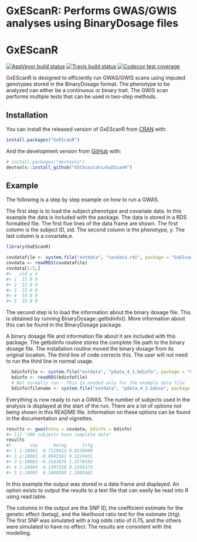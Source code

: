 GxEScanR: Performs GWAS/GWIS analyses using BinaryDosage files
================

<!-- README.md is generated from README.Rmd. Please edit that file -->

# GxEScanR

<!-- badges: start -->

[![AppVeyor build
status](https://ci.appveyor.com/api/projects/status/github/USCbiostats/GxEScanR?branch=master&svg=true)](https://ci.appveyor.com/project/USCbiostats/GxEScanR)
[![Travis build
status](https://travis-ci.com/USCbiostats/GxEScanR.svg?branch=master)](https://travis-ci.com/USCbiostats/GxEScanR)
[![Codecov test
coverage](https://codecov.io/gh/USCbiostats/GxEScanR/branch/master/graph/badge.svg)](https://codecov.io/gh/USCbiostats/GxEScanR?branch=master)
<!-- badges: end -->

GxEScanR is designed to efficiently run GWAS/GWIS scans using imputed
genotypes stored in the BinaryDosage format. The phenotype to be
analyzed can either be a continuous or binary trait. The GWIS scan
performs multiple tests that can be used in two-step methods.

## Installation

You can install the released version of GxEScanR from
[CRAN](https://CRAN.R-project.org) with:

``` r
install.packages("GxEScanR")
```

And the development version from [GitHub](https://github.com/) with:

``` r
# install.packages("devtools")
devtools::install_github("USCbiostats/GxEScanR")
```

## Example

The following is a step by step example on how to run a GWAS.

The first step is to load the subject phenotype and covariate data. In
this example the data is included with the package. The data is stored
in a RDS formatted file. The first five lines of the data frame are
shown. The first column is the subject ID, sid. The second column is the
phenotype, y. The last column is a covariate,e.

``` r
library(GxEScanR)

covdatafile <- system.file("extdata", "covdata.rds", package = "GxEScanR")
covdata <- readRDS(covdatafile)
covdata[1:5,]
#>   sid y e
#> 1  I1 0 0
#> 2  I2 0 0
#> 3  I3 0 0
#> 4  I4 0 0
#> 5  I5 0 0
```

The second step is to load the information about the binary dosage file.
This is obtained by running
BinaryDosage::getbdinfo(<binary dosage file name>). More information
about this can be found in the BinaryDosage package.

A binary dosage file and information file about it are included with
this package. The getbdinfo routine stores the complete file path to the
binary dosage file. The installation routine moved the binary dosage
from its original location. The third line of code corrects this. The
user will not need to run the third line in normal usage.

``` r
  bdinfofile <- system.file("extdata", "pdata_4_1.bdinfo", package = "GxEScanR")
  bdinfo <- readRDS(bdinfofile)
  # Not normally run - This is needed only for the example data file
  bdinfo$filename <- system.file("extdata", "pdata_4_1.bdose", package = "GxEScanR")
```

Everything is now ready to run a GWAS. The number of subjects used in
the analysis is displayed at the start of the run. There are a lot of
options not being shown in this README file. Information on these
options can be found in the documentation and vignettes.

``` r
results <- gwas(data = covdata, bdinfo = bdinfo)
#> [1] "200 subjects have complete data"
results
#>       snp      betag      lrtg
#> 1 1:10001  0.7129412 9.0230000
#> 2 1:10002 -0.0943161 0.1219431
#> 3 1:10003 -0.3143876 1.3776592
#> 4 1:10004  0.1397320 0.2356375
#> 5 1:10005  0.2680398 1.2002662
```

In this example the output was stored in a data frame and displayed. An
option exists to output the results to a text file that can easily be
read into R using read.table.

The columns in the output are the SNP ID, the coefficient estimate for
the genetic effect (betag), and the likelihood ratio test for the
estimate (lrtg). The first SNP was simulated with a log odds ratio of
0.75, and the others were simulated to have no effect. The results are
consistent with the modelling.
